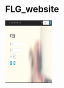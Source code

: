 # FLG_website
<img src="https://github.com/fhgreenery/FLG_website/blob/main/login.png" width="150" height="200" alt="登录页面"/>
